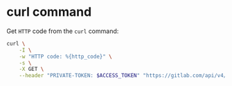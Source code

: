 # curl command

Get `HTTP` code from the `curl` command:

```bash
curl \
    -I \
    -w "HTTP code: %{http_code}" \
    -s \
    -X GET \
    --header "PRIVATE-TOKEN: $ACCESS_TOKEN" "https://gitlab.com/api/v4/projects" > httpCode.txt
```            